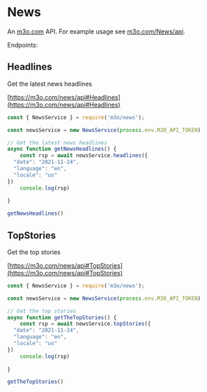 # News

An [m3o.com](https://m3o.com) API. For example usage see [m3o.com/News/api](https://m3o.com/News/api).

Endpoints:

## Headlines

Get the latest news headlines


[https://m3o.com/news/api#Headlines](https://m3o.com/news/api#Headlines)

```js
const { NewsService } = require('m3o/news');

const newsService = new NewsService(process.env.M3O_API_TOKEN)

// Get the latest news headlines
async function getNewsHeadlines() {
	const rsp = await newsService.headlines({
  "date": "2021-11-24",
  "language": "en",
  "locale": "us"
})
	console.log(rsp)
	
}

getNewsHeadlines()
```
## TopStories

Get the top stories


[https://m3o.com/news/api#TopStories](https://m3o.com/news/api#TopStories)

```js
const { NewsService } = require('m3o/news');

const newsService = new NewsService(process.env.M3O_API_TOKEN)

// Get the top stories
async function getTheTopStories() {
	const rsp = await newsService.topStories({
  "date": "2021-11-24",
  "language": "en",
  "locale": "us"
})
	console.log(rsp)
	
}

getTheTopStories()
```
